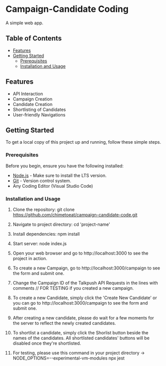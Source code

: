 # Campaign-Candidate Coding

A simple web app.

## Table of Contents

- [Features](#features)
- [Getting Started](#getting-started)
  - [Prerequisites](#prerequisites)
  - [Installation and Usage](#installation-and-usage)

## Features

- API Interaction
- Campaign Creation
- Candidate Creation
- Shortlisting of Candidates
- User-friendly Navigations

## Getting Started

To get a local copy of this project up and running, follow these simple steps.

### Prerequisites

Before you begin, ensure you have the following installed:

- [Node.js](https://nodejs.org/) - Make sure to install the LTS version.
- [Git](https://git-scm.com/) - Version control system.
- Any Coding Editor (Visual Studio Code)

### Installation and Usage

1. Clone the repository:
    git clone https://github.com/chimetoeat/campaign-candidate-code.git

2. Navigate to project directory:
    cd 'project-name'

3. Install dependencies:
    npm install

4. Start server:
    node index.js

5. Open your web browser and go to http://localhost:3000 to see the project in action.

6. To create a new Campaign, go to http://localhost:3000/campaign to see the form and submit one.

7. Change the Campaign ID of the Talkpush API Requests in the lines with comments // FOR TESTING if you created a new campaign.

8. To create a new Candidate, simply click the 'Create New Candidate' or you can go to http://localhost:3000/campaign to see the form and submit one.

9. After creating a new candidate, please do wait for a few moments for the server to reflect the newly created candidates.

10. To shortlist a candidate, simply click the Shorlist button beside the names of the candidates. All shortlisted candidates' buttons will be disabled once they're shortlisted.

11. For testing, please use this command in your project directory -> NODE_OPTIONS=--experimental-vm-modules npx jest